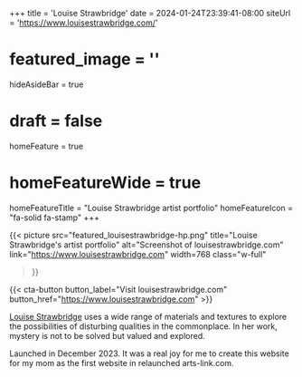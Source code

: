+++
title = 'Louise Strawbridge'
date = 2024-01-24T23:39:41-08:00
siteUrl = 'https://www.louisestrawbridge.com/'
# featured_image = ''
hideAsideBar = true
# draft = false
homeFeature = true
# homeFeatureWide = true
homeFeatureTitle = "Louise Strawbridge artist portfolio"
homeFeatureIcon = "fa-solid fa-stamp"
+++

{{< picture 
  src="featured_louisestrawbridge-hp.png" 
  title="Louise Strawbridge's artist portfolio" 
  alt="Screenshot of louisestrawbridge.com" 
  link="https://www.louisestrawbridge.com"
  width=768
  class="w-full"
>}}

{{< cta-button button_label="Visit louisestrawbridge.com" button_href="https://www.louisestrawbridge.com" >}}
<!--more-->

[Louise Strawbridge](https://www.louisestrawbridge.com) uses a wide range of materials and textures to explore the possibilities of disturbing qualities in the commonplace. In her work, mystery is not to be solved but valued and explored.

Launched in December 2023. It was a real joy for me to create this website for my mom as the first website in relaunched arts-link.com.